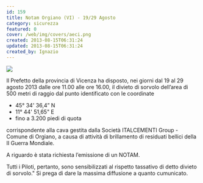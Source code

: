 ```yaml
---
id: 159
title: Notam Orgiano (VI) - 19/29 Agosto
category: sicurezza
featured: 0
cover: /web/img/covers/aeci.png
created: 2013-08-15T06:31:24
updated: 2013-08-15T06:31:24
created_by: Ignazio
---
```


<img src="/web/img/stories/aeci-logo.jpg" class="float-start mr-3 mb-14 w-[250px]"/>

Il Prefetto della provincia di Vicenza ha disposto, nei giorni dal 19 al 29 agosto 2013 dalle ore 11.00 alle ore 16.00, il divieto di sorvolo dell’area di 500 metri di raggio dal punto identificato con le coordinate

- 45° 34' 36,4” N
- 11° 44' 51,65" E
- fino a 3.200 piedi di quota

corrispondente alla cava gestita dalla Società ITALCEMENTI Group - Comune di Orgiano, a causa di attività di brillamento di residuati bellici della II Guerra Mondiale.

A riguardo è stata richiesta l’emissione di un NOTAM.

Tutti i Piloti, pertanto, sono sensibilizzati al rispetto tassativo di detto divieto di sorvolo." Si prega di dare la massima diffusione a quanto cumunicato.
